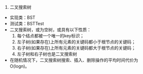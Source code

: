
1. 二叉搜索树

- 实现类：BST
- 测试类：BSTTest
- 二叉搜索树，或为空树，或具有以下性质：
  1. 每个结点都被一个唯一的key标识；
  2. 左子树(如果存在)上所有元素的关键码都小于根节点的关键码；
  3. 右子树(如果存在)上所有元素的关键码都大于根节点的关键码；
  4. 左子树和右子树也是二叉搜索树
- 在随机情况下，二叉搜索树搜索、插入、删除操作的平均时间代价为O(logn)。

